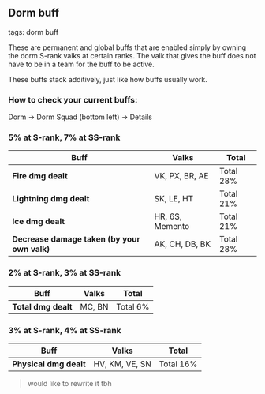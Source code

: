 ## Dorm buff
tags: dorm buff

These are permanent and global buffs that are enabled simply by owning the dorm S-rank valks at certain ranks. The valk that gives the buff does not have to be in a team for the buff to be active.

These buffs stack additively, just like how buffs usually work.

### How to check your current buffs:
Dorm -> Dorm Squad (bottom left) -> Details

### 5% at S-rank, 7% at SS-rank
| Buff | Valks | Total |
| ---- | ---- | ---- |
| **Fire dmg dealt** | VK, PX, BR, AE | Total 28% |
| **Lightning dmg dealt** | SK, LE, HT | Total 21% |
| **Ice dmg dealt** | HR, 6S, Memento | Total 21% |
| **Decrease damage taken (by your own valk)** | AK, CH, DB, BK | Total 28% |

### 2% at S-rank, 3% at SS-rank
| Buff | Valks | Total |
| ---- | ---- | ---- |
| **Total dmg dealt** | MC, BN | Total 6% |

### 3% at S-rank, 4% at SS-rank
| Buff | Valks | Total |
| ---- | ---- | ---- |
| **Physical dmg dealt** | HV, KM, VE, SN | Total 16% |


> would like to rewrite it tbh
